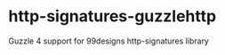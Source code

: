http-signatures-guzzlehttp
==========================

Guzzle 4 support for 99designs http-signatures library
